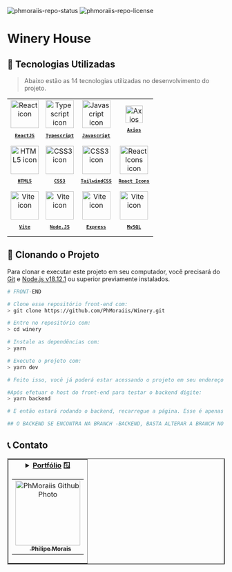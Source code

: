 ![phmoraiis-repo-status](https://img.shields.io/badge/status-developing-lightgrey?style=for-the-badge&logo=headspace&logoColor=yellow&color=lightgrey)
![phmoraiis-repo-license](https://img.shields.io/github/license/Luk4x/apple-store?style=for-the-badge&logo=unlicense&logoColor=lightgrey)

# Winery House

## 🚀 Tecnologias Utilizadas

> Abaixo estão as 14 tecnologias utilizadas no desenvolvimento do projeto.

<table align="center">
  <tr>
    <td align="center">
      <a href="https://pt-br.reactjs.org/">
        <img src="https://skillicons.dev/icons?i=react" width="65px" alt="React icon"/><br>
        <sub>
          <b>
            <pre>ReactJS</pre>
          </b>
        </sub>
      </a>
    </td>
    <td align="center">
      <a href="https://www.typescriptlang.org/">
        <img src="https://skillicons.dev/icons?i=ts" width="65px" alt="Typescript icon"/><br>
        <sub>
          <b>
            <pre>Typescript</pre>
          </b>
        </sub>
      </a>
    </td>
    <td align="center">
      <a href="https://developer.mozilla.org/en-US/docs/Web/JavaScript/">
        <img src="https://skillicons.dev/icons?i=js" width="65px" alt="Javascript icon"/><br>
        <sub>
          <b>
            <pre>Javascript</pre>
          </b>
        </sub>
      </a>
    </td>
    <td align="center">
      <a href="https://axios-http.com/docs/intro">
        <img src="https://camo.githubusercontent.com/272811d860f3fab0dd8ff0690e2ca36afbf0c96ad44100b8d42dfdce8511679b/68747470733a2f2f6178696f732d687474702e636f6d2f6173736574732f6c6f676f2e737667" height="40px" alt="Axios icon"/><br>
        <sub>
          <b>
            <pre>Axios</pre>
          </b>
        </sub>
      </a>
    </td>
  </tr>
  <tr>
  <td align="center">
      <a href="https://developer.mozilla.org/en-US/docs/Web/HTML/">
        <img src="https://skillicons.dev/icons?i=html" width="65px" alt="HTML5 icon"/><br>
        <sub>
          <b>
            <pre>HTML5</pre>
          </b>
        </sub>
      </a>
    </td>
    <td align="center">
      <a href="https://developer.mozilla.org/en-US/docs/Web/CSS/">
        <img src="https://skillicons.dev/icons?i=css" width="65px" alt="CSS3 icon"/><br>
        <sub>
          <b>
            <pre>CSS3</pre>
          </b>
        </sub>
      </a>
    </td>
    <td align="center">
      <a href="https://tailwindcss.com/">
        <img src="https://tailwindcss.com/_next/static/media/tailwindcss-mark.79614a5f61617ba49a0891494521226b.svg" width="65px" alt="CSS3 icon"/><br>
        <sub>
          <b>
            <pre>TailwindCSS</pre>
          </b>
        </sub>
      </a>
    </td>
    <td align="center">
      <a href="https://react-icons.github.io/react-icons/">
        <img src="https://user-images.githubusercontent.com/86276393/212928845-43fc02b7-bedb-4fb3-aed4-411a8e892920.png" height="65px" alt="React Icons icon"/><br>
        <sub>
          <b>
            <pre>React Icons</pre>
          </b>
        </sub>
      </a>
    </td>
  </tr>
  <tr>
    <td align="center">
      <a href="https://vitejs.dev/">
        <img src="https://vitejs.dev/logo-with-shadow.png" height="65px" alt="Vite icon"/><br>
        <sub>
          <b>
            <pre>Vite</pre>
          </b>
        </sub>
      </a>
    </td>
    <td align="center">
      <a href="https://nodejs.org/en">
        <img src="https://upload.wikimedia.org/wikipedia/commons/thumb/d/d9/Node.js_logo.svg/2560px-Node.js_logo.svg.png" height="65px" alt="Vite icon"/><br>
        <sub>
          <b>
            <pre>Node.JS</pre>
          </b>
        </sub>
      </a>
    </td>
    <td align="center">
      <a href="https://expressjs.com/">
        <img src="https://upload.wikimedia.org/wikipedia/commons/6/64/Expressjs.png" height="65px" alt="Vite icon"/><br>
        <sub>
          <b>
            <pre>Express</pre>
          </b>
        </sub>
      </a>
    </td>
    <td align="center">
      <a href="https://www.mysql.com/">
        <img src="https://cdn-icons-png.flaticon.com/512/5968/5968313.png" height="65px" alt="Vite icon"/><br>
        <sub>
          <b>
            <pre>MySQL</pre>
          </b>
        </sub>
      </a>
    </td>
  </tr>
</table>

## 📖 Clonando o Projeto

Para clonar e executar este projeto em seu computador, você precisará do [Git](https://git-scm.com/) e [Node.js v18.12.1](https://nodejs.org/en/) ou superior previamente instalados.

```bash
# FRONT-END

# Clone esse repositório front-end com:
> git clone https://github.com/PhMoraiis/Winery.git

# Entre no repositório com:
> cd winery

# Instale as dependências com:
> yarn

# Execute o projeto com:
> yarn dev

# Feito isso, você já poderá estar acessando o projeto em seu endereço 'localhost:XXXX', geralmente é o localhost:5173.

#Após efetuar o host do front-end para testar o backend digite:
> yarn backend

# E então estará rodando o backend, recarregue a página. Esse é apenas o backend criado para testes, porém idêntico ao que foi criado separadamente.
```

```bash
## O BACKEND SE ENCONTRA NA BRANCH -BACKEND, BASTA ALTERAR A BRANCH NO GITHUB, PARA PODER VER OS ARQUIVOS REFERENTES AO BACKEND.
```

## 📞 Contato

<table border="2">
  <tr>
    <td align="center">
      <details>
        <summary>
          <b><a href="https://philipemorais.vercel.app/">Portfólio</a> 🪟</b>
          <table>
            <tr>
              <td align="center">
                <a href="https://github.com/PhMoraiis">
                  <img src="https://avatars.githubusercontent.com/u/101151994?v=4" width="150px;" alt="PhMoraiis Github Photo"/>
                </a>
                <br>
                <a href="https://www.linkedin.com/in/ph-morais/">
                  <sub>
                    <img width="12px" src="https://user-images.githubusercontent.com/86276393/213034697-3d2b2048-7a83-435c-96aa-6e5fad0466eb.png" /> <b>Philipe Morais</b>
                  </sub>
                </a>
              </td>
            </tr>
          </table>
        </summary>
      </details>
    </td>
  </tr>
</table>
